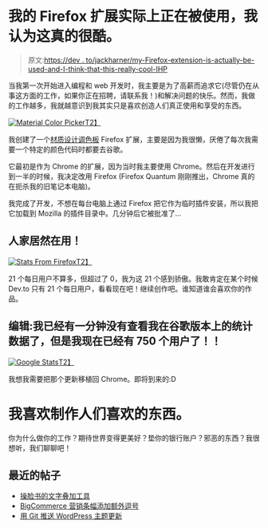 # 我的 Firefox 扩展实际上正在被使用，我认为这真的很酷。

> 原文:[https://dev . to/jackharner/my-Firefox-extension-is-actually-be-used-and-I-think-that-this-really-cool-IHP](https://dev.to/jackharner/my-firefox-extension-is-actually-being-used-and-i-think-thats-really-cool-ihp)

当我第一次开始进入编程和 web 开发时，我主要是为了高薪而追求它(尽管仍在从事这方面的工作，如果你正在招聘，请联系我！)和解决问题的快乐。然而，我做的工作越多，我就越意识到我其实只是喜欢创造人们真正使用和享受的东西。

[![Material Color Picker](../Images/12decc3d760dd59f3fd52d13ab673c1e.png)T2】](https://res.cloudinary.com/practicaldev/image/fetch/s--m-6kjT4I--/c_limit%2Cf_auto%2Cfl_progressive%2Cq_auto%2Cw_880/https://harnerdesigns.com/wp-content/uploads/2018/10/Material-color-picker.jpg)

我创建了一个[材质设计调色板](https://addons.mozilla.org/en-US/firefox/addon/material-design-color-palette/) Firefox 扩展，主要是因为我很懒，厌倦了每次我需要一个特定的颜色代码时都要去谷歌。

它最初是作为 Chrome 的扩展，因为当时我主要使用 Chrome。然后在开发进行到一半的时候，我决定改用 Firefox (Firefox Quantum 刚刚推出，Chrome 真的在扼杀我的旧笔记本电脑)。

我完成了开发，不想在每台电脑上通过 Firefox 把它作为临时插件安装，所以我把它加载到 Mozilla 的插件目录中。几分钟后它被批准了...

## [](#people-are-actually-using-it)人家居然在用！

[![Stats From Firefox](../Images/855c7026c613af59cb7701b6b7bbb7c2.png)T2】](https://res.cloudinary.com/practicaldev/image/fetch/s--sTmipnqj--/c_limit%2Cf_auto%2Cfl_progressive%2Cq_auto%2Cw_880/https://harnerdesigns.com/wp-content/uploads/2018/10/material-design-extension-stats.png)

21 个每日用户不算多，但超过了 0，我为这 21 个感到骄傲。我敢肯定在某个时候 Dev.to 只有 21 个每日用户，看看现在吧！继续创作吧。谁知道谁会喜欢你的作品。

## 编辑:我已经有一分钟没有查看我在谷歌版本上的统计数据了，但是我现在已经有 750 个用户了！！

[![Google Stats](../Images/69fd33786f970541376f29f0261668a6.png)T2】](https://res.cloudinary.com/practicaldev/image/fetch/s--FY1ELD7o--/c_limit%2Cf_auto%2Cfl_progressive%2Cq_auto%2Cw_880/https://harnerdesigns.com/wp-content/uploads/2018/10/material-design-extension-stats-chrome.png)

我想我需要把那个更新移植回 Chrome。即将到来的:D

# 我喜欢制作人们喜欢的东西。

你为什么做你的工作？期待世界变得更美好？垫你的银行账户？邪恶的东西？我很想听，我们聊聊吧！

## [](#recent-posts)最近的帖子

*   [操脸书的文字叠加工具](https://harnerdesigns.com/blog/fuck-facebooks-text-overlay-tool/)
*   [BigCommerce 营销条幅添加额外逗号](https://harnerdesigns.com/blog/bigcommerce-marketing-banners-adding-extra-commas/)
*   [用 Git 推送 WordPress 主题更新](https://harnerdesigns.com/blog/pushing-wordpress-theme-updates-with-git/)